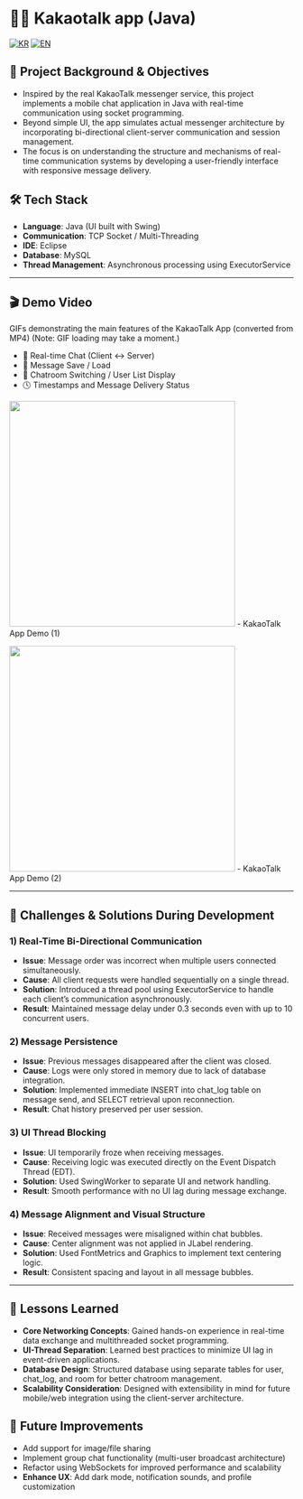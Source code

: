 # 📱💬 Kakaotalk app (Java)

[![KR](https://img.shields.io/badge/README-한국어-blue)](./README.kakaotalkapp.ko.md)
[![EN](https://img.shields.io/badge/README-English-red)](./README.kakaotalkapp.md)

## 📖 Project Background & Objectives

- Inspired by the real KakaoTalk messenger service, this project implements a mobile chat application in Java with real-time communication using socket programming.
- Beyond simple UI, the app simulates actual messenger architecture by incorporating bi-directional client-server communication and session management.
- The focus is on understanding the structure and mechanisms of real-time communication systems by developing a user-friendly interface with responsive message delivery.

## 🛠 Tech Stack

- **Language**: Java (UI built with Swing)
- **Communication**: TCP Socket / Multi-Threading
- **IDE**: Eclipse
- **Database**: MySQL
- **Thread Management**: Asynchronous processing using ExecutorService

---

## 🎬 Demo Video

GIFs demonstrating the main features of the KakaoTalk App (converted from MP4)
(Note: GIF loading may take a moment.)
- 💭 Real-time Chat (Client ↔ Server)
- 💾 Message Save / Load
- 💬 Chatroom Switching / User List Display
- 🕓 Timestamps and Message Delivery Status

<img src="https://github.com/user-attachments/assets/b6498ea0-4616-4f99-bdc9-dd5dae98f33e" width="400"/> - KakaoTalk App Demo (1)<br>

<img src="https://github.com/user-attachments/assets/2592e18b-7740-4284-9750-1cd3454b97d9" width="400"/> - KakaoTalk App Demo (2)

---

## 🧭 Challenges & Solutions During Development

### 1) Real-Time Bi-Directional Communication
- **Issue**: Message order was incorrect when multiple users connected simultaneously.
- **Cause**: All client requests were handled sequentially on a single thread.
- **Solution**: Introduced a thread pool using ExecutorService to handle each client’s communication asynchronously.
- **Result**: Maintained message delay under 0.3 seconds even with up to 10 concurrent users.

### 2) Message Persistence
- **Issue**: Previous messages disappeared after the client was closed.
- **Cause**: Logs were only stored in memory due to lack of database integration.
- **Solution**: Implemented immediate INSERT into chat_log table on message send, and SELECT retrieval upon reconnection.
- **Result**: Chat history preserved per user session.

### 3) UI Thread Blocking
- **Issue**: UI temporarily froze when receiving messages.
- **Cause**: Receiving logic was executed directly on the Event Dispatch Thread (EDT).
- **Solution**: Used SwingWorker to separate UI and network handling.
- **Result**: Smooth performance with no UI lag during message exchange.

### 4) Message Alignment and Visual Structure
- **Issue**: Received messages were misaligned within chat bubbles.
- **Cause**: Center alignment was not applied in JLabel rendering.
- **Solution**: Used FontMetrics and Graphics to implement text centering logic.
- **Result**: Consistent spacing and layout in all message bubbles.

---

## 📝 Lessons Learned

- **Core Networking Concepts**: Gained hands-on experience in real-time data exchange and multithreaded socket programming.
- **UI-Thread Separation**: Learned best practices to minimize UI lag in event-driven applications.
- **Database Design**: Structured database using separate tables for user, chat_log, and room for better chatroom management.
- **Scalability Consideration**: Designed with extensibility in mind for future mobile/web integration using the client-server architecture.

## 🚀 Future Improvements

- Add support for image/file sharing
- Implement group chat functionality (multi-user broadcast architecture)
- Refactor using WebSockets for improved performance and scalability
- **Enhance UX**: Add dark mode, notification sounds, and profile customization
